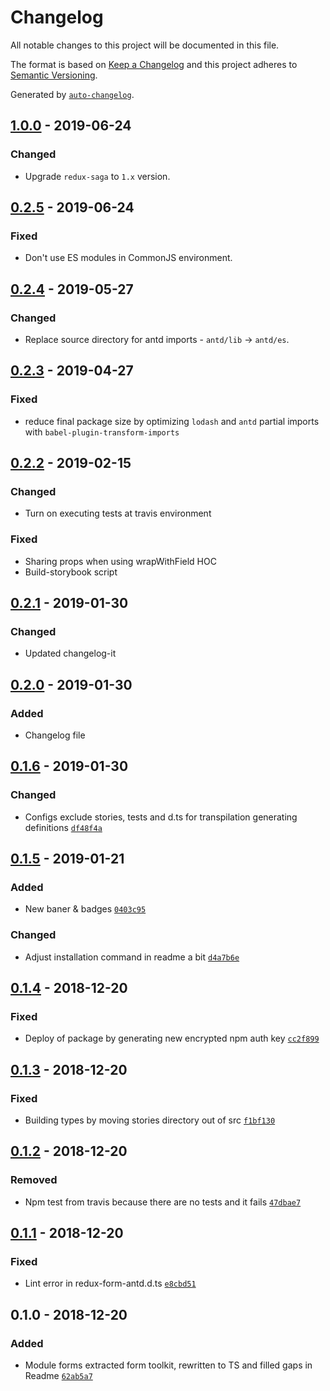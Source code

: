 # Changelog

All notable changes to this project will be documented in this file.

The format is based on [Keep a Changelog](http://keepachangelog.com/en/1.0.0/)
and this project adheres to [Semantic Versioning](http://semver.org/spec/v2.0.0.html).

Generated by [`auto-changelog`](https://github.com/CookPete/auto-changelog).

## [1.0.0] - 2019-06-24
### Changed
- Upgrade `redux-saga` to `1.x` version.

## [0.2.5] - 2019-06-24
### Fixed
- Don't use ES modules in CommonJS environment.

## [0.2.4] - 2019-05-27
### Changed
- Replace source directory for antd imports - `antd/lib` -> `antd/es`.

## [0.2.3] - 2019-04-27
### Fixed
- reduce final package size by optimizing `lodash` and `antd` partial imports with `babel-plugin-transform-imports`

## [0.2.2] - 2019-02-15
### Changed
- Turn on executing tests at travis environment

### Fixed
- Sharing props when using wrapWithField HOC
- Build-storybook script

## [0.2.1] - 2019-01-30
### Changed
- Updated changelog-it

## [0.2.0] - 2019-01-30
### Added
- Changelog file

## [0.1.6] - 2019-01-30
### Changed
- Configs exclude stories, tests and d.ts for transpilation generating definitions [`df48f4a`](https://github.com/AckeeCZ/mateus/commit/df48f4ae3e87f2159b21386215295163ab59afc6)

## [0.1.5] - 2019-01-21
### Added
- New baner & badges [`0403c95`](https://github.com/AckeeCZ/mateus/commit/0403c952ca25145a7636e55d13a474af4322614a)

### Changed
- Adjust installation command in readme a bit [`d4a7b6e`](https://github.com/AckeeCZ/mateus/commit/d4a7b6efad15ff3b7f6389829b0bf9391f5fdec9)

## [0.1.4] - 2018-12-20
### Fixed
- Deploy of package by generating new encrypted npm auth key [`cc2f899`](https://github.com/AckeeCZ/mateus/commit/cc2f899dc018e162033928eb844671ac15b65e87)

## [0.1.3] - 2018-12-20
### Fixed
- Building types by moving stories directory out of src [`f1bf130`](https://github.com/AckeeCZ/mateus/commit/f1bf130677e07a032af817848c23f650f2c096df)

## [0.1.2] - 2018-12-20
### Removed
- Npm test from travis because there are no tests and it fails [`47dbae7`](https://github.com/AckeeCZ/mateus/commit/47dbae7766a06777e1531f4c00c914e0e6763797)

## [0.1.1] - 2018-12-20
### Fixed
- Lint error in redux-form-antd.d.ts [`e8cbd51`](https://github.com/AckeeCZ/mateus/commit/e8cbd51f2573f688ec7a57cafaa17e088984205d)

## 0.1.0 - 2018-12-20
### Added
- Module forms extracted form toolkit, rewritten to TS and filled gaps in Readme [`62ab5a7`](https://github.com/AckeeCZ/mateus/commit/62ab5a706337686790e200bb10f2a0b0d6d09193)

[1.0.0]: https://github.com/AckeeCZ/mateus/compare/v0.2.5...v1.0.0
[0.2.5]: https://github.com/AckeeCZ/mateus/compare/v0.2.4...v0.2.5
[0.2.4]: https://github.com/AckeeCZ/mateus/compare/v0.2.3...v0.2.4
[0.2.3]: https://github.com/AckeeCZ/mateus/compare/v0.2.2...v0.2.3
[0.2.2]: https://github.com/AckeeCZ/mateus/compare/v0.2.1...v0.2.2
[0.2.1]: https://github.com/AckeeCZ/mateus/compare/v0.2.0...v0.2.1
[0.2.0]: https://github.com/AckeeCZ/mateus/compare/v0.1.6...v0.2.0
[0.1.6]: https://github.com/AckeeCZ/mateus/compare/v0.1.5...v0.1.6
[0.1.5]: https://github.com/AckeeCZ/mateus/compare/v0.1.4...v0.1.5
[0.1.4]: https://github.com/AckeeCZ/mateus/compare/v0.1.3...v0.1.4
[0.1.3]: https://github.com/AckeeCZ/mateus/compare/v0.1.2...v0.1.3
[0.1.2]: https://github.com/AckeeCZ/mateus/compare/v0.1.1...v0.1.2
[0.1.1]: https://github.com/AckeeCZ/mateus/compare/v0.1.0...v0.1.1
